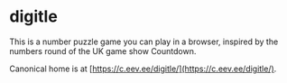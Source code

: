 # digitle

This is a number puzzle game you can play in a browser, inspired by the numbers round of the UK game show Countdown.

Canonical home is at [https://c.eev.ee/digitle/](https://c.eev.ee/digitle/).
